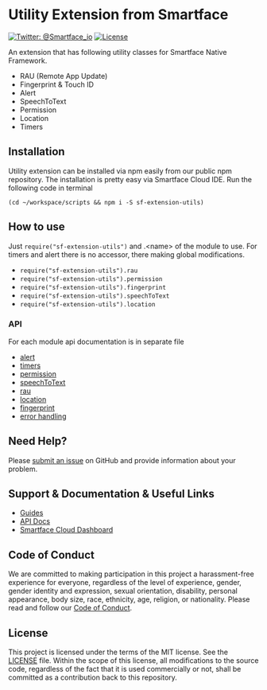 # Utility Extension from Smartface
[![Twitter: @Smartface_io](https://img.shields.io/badge/contact-@Smartface_io-blue.svg?style=flat)](https://twitter.com/smartface_io)
[![License](https://img.shields.io/badge/license-MIT-green.svg?style=flat)](https://raw.githubusercontent.com/smartface/sf-extension-utils/master/LICENSE)

An extension that has following utility classes for Smartface Native Framework.
- RAU (Remote App Update)
- Fingerprint & Touch ID
- Alert
- SpeechToText
- Permission
- Location
- Timers

## Installation
Utility extension can be installed via npm easily from our public npm repository. The installation is pretty easy via Smartface Cloud IDE.
Run the following code in terminal
```shell
(cd ~/workspace/scripts && npm i -S sf-extension-utils)
```
## How to use
Just ```require("sf-extension-utils")``` and .&lt;name&gt; of the module to use.
For timers and alert there is no accessor, there making global modifications.
- ```require("sf-extension-utils").rau```
- ```require("sf-extension-utils").permission```
- ```require("sf-extension-utils").fingerprint```
- ```require("sf-extension-utils").speechToText```
- ```require("sf-extension-utils").location```

### API
For each module api documentation is in separate file
- [alert](./doc/alert.md)
- [timers](./doc/timers.md)
- [permission](./doc/permission.md)
- [speechToText](./doc/speech_to_text.md)
- [rau](./doc/rau.md)
- [location](./doc/location.md)
- [fingerprint](./doc/fingerprint.md)
- [error handling](./doc/error.md)

## Need Help?

Please [submit an issue](https://github.com/smartface/sf-extension-utils/issues) on GitHub and provide information about your problem.

## Support & Documentation & Useful Links
- [Guides](https://developer.smartface.io/)
- [API Docs](http://ref.smartface.io/)
- [Smartface Cloud Dashboard](https://cloud.smartface.io)

## Code of Conduct
We are committed to making participation in this project a harassment-free experience for everyone, regardless of the level of experience, gender, gender identity and expression, sexual orientation, disability, personal appearance, body size, race, ethnicity, age, religion, or nationality.
Please read and follow our [Code of Conduct](./CODE_OF_CONDUCT.md).

## License

This project is licensed under the terms of the MIT license. See the [LICENSE](./LICENSE) file. Within the scope of this license, all modifications to the source code, regardless of the fact that it is used commercially or not, shall be committed as a contribution back to this repository.
